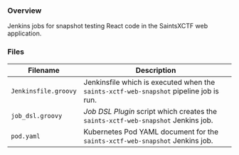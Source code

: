 ### Overview

Jenkins jobs for snapshot testing React code in the SaintsXCTF web application.

### Files

| Filename                  | Description                                                                             |
|---------------------------|-----------------------------------------------------------------------------------------|
| `Jenkinsfile.groovy`      | Jenkinsfile which is executed when the `saints-xctf-web-snapshot` pipeline job is run.  |
| `job_dsl.groovy`          | *Job DSL Plugin* script which creates the `saints-xctf-web-snapshot` Jenkins job.       |
| `pod.yaml`                | Kubernetes Pod YAML document for the `saints-xctf-web-snapshot` Jenkins job.            |